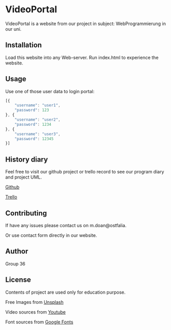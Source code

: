 # VideoPortal

VideoPortal is a website from our project in subject: WebProgrammierung in our uni.

## Installation

Load this website into any Web-server. Run index.html to experience the website.

## Usage

Use one of those user data to login portal:
```javascript
[{
    "username": "user1",
    "password": 123
}, {
    "username": "user2",
    "password": 1234
}, {
    "username": "user3",
    "password": 12345
}]
```
## History diary

Feel free to visit our github project or trello record to see our program diary and project UML.

[Github](https://github.com/yeugautruc/WebVideoPortal)

[Trello](https://trello.com/b/CYNjCcU5/web-programmierung-ss20-group36)

## Contributing

If have any issues please contact us on m.doan@ostfalia.

Or use contact form directly in our website.

## Author

Group 36

## License

Contents of project are used only for education purpose.

Free Images from [Unsplash](https://unsplash.com)

Video sources from [Youtube](https://youtube.com)

Font sources from [Google Fonts](https://fonts.google.com/)
